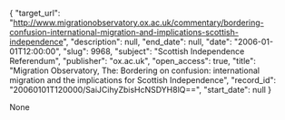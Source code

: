 {
  "target_url": "http://www.migrationobservatory.ox.ac.uk/commentary/bordering-confusion-international-migration-and-implications-scottish-independence", 
  "description": null, 
  "end_date": null, 
  "date": "2006-01-01T12:00:00", 
  "slug": 9968, 
  "subject": "Scottish Independence Referendum", 
  "publisher": "ox.ac.uk", 
  "open_access": true, 
  "title": "Migration Observatory, The: Bordering on confusion: international migration and the implications for Scottish Independence", 
  "record_id": "20060101T120000/SaiJCihyZbisHcNSDYH8lQ==", 
  "start_date": null
}

None